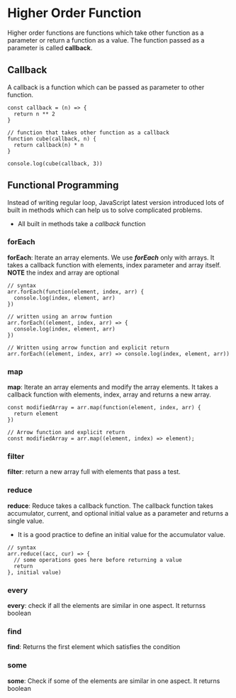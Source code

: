 # Higher Order Function
Higher order functions are functions which take other function as a parameter or return a function as a value. The function passed as a parameter is called **callback**.

## Callback
A callback is a function which can be passed as parameter to other function.

```
const callback = (n) => {
  return n ** 2
}

// function that takes other function as a callback
function cube(callback, n) {
  return callback(n) * n
}

console.log(cube(callback, 3))
```

## Functional Programming
Instead of writing regular loop, JavaScript latest version introduced lots of built in methods which can help us to solve complicated problems.

+ All built in methods take a *callback* function

### forEach
**forEach**: Iterate an array elements. We use ***forEach*** only with arrays. It takes a callback function with elements, index parameter and array itself. **NOTE** the index and array are optional

```
// syntax
arr.forEach(function(element, index, arr) {
  console.log(index, element, arr)
})

// written using an arrow funtion
arr.forEach((element, index, arr) => {
  console.log(index, element, arr)
})

// Written using arrow function and explicit return
arr.forEach((element, index, arr) => console.log(index, element, arr))
```

### map
**map**: Iterate an array elements and modify the array elements. It takes a callback function with elements, index, array and returns a new array.

```
const modifiedArray = arr.map(function(element, index, arr) {
  return element
})

// Arrow function and explicit return
const modifiedArray = arr.map((element, index) => element);
```

### filter
**filter**: return a new array full with elements that pass a test.

### reduce
**reduce**: Reduce takes a callback function. The callback function takes accumulator, current, and optional initial value as a parameter and returns a single value.
+ It is a good practice to define an initial value for the accumulator value.

```
// syntax
arr.reduce((acc, cur) => {
  // some operations goes here before returning a value
  return
}, initial value)
```

### every
**every**: check if all the elements are similar in one aspect. It returnss boolean

### find
**find**: Returns the first element which satisfies the condition

### some
**some**: Check if some of the elements are similar in one aspect. It returns boolean